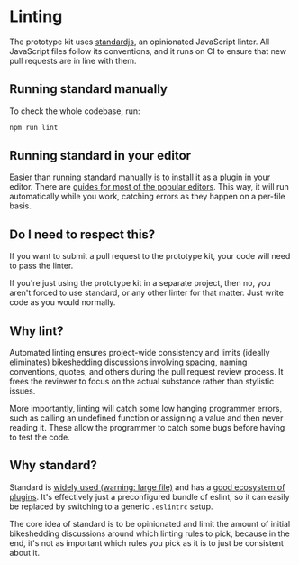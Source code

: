 # Linting

The prototype kit uses [standardjs](http://standardjs.com/), an opinionated JavaScript linter. All JavaScript files follow its conventions, and it runs on CI to ensure that new pull requests are in line with them.

## Running standard manually

To check the whole codebase, run:

```bash
npm run lint
```

## Running standard in your editor

Easier than running standard manually is to install it as a plugin in your editor. There are [guides for most of the popular editors](http://standardjs.com/index.html#text-editor-plugins). This way, it will run automatically while you work, catching errors as they happen on a per-file basis.

## Do I need to respect this?

If you want to submit a pull request to the prototype kit, your code will need to pass the linter.

If you're just using the prototype kit in a separate project, then no, you aren't forced to use standard, or any other linter for that matter. Just write code as you would normally.

## Why lint?

Automated linting ensures project-wide consistency and limits (ideally eliminates) bikeshedding discussions involving spacing, naming conventions, quotes, and others during the pull request review process. It frees the reviewer to focus on the actual substance rather than stylistic issues.

More importantly, linting will catch some low hanging programmer errors, such as calling an undefined function or assigning a value and then never reading it. These allow the programmer to catch some bugs before having to test the code.

## Why standard?

Standard is [widely used (warning: large file)](https://github.com/feross/standard-packages/blob/master/all.json) and has a [good ecosystem of plugins](http://standardjs.com/awesome.html). It's effectively just a preconfigured bundle of eslint, so it can easily be replaced by switching to a generic `.eslintrc` setup.

The core idea of standard is to be opinionated and limit the amount of initial bikeshedding discussions around which linting rules to pick, because in the end, it's not as important which rules you pick as it is to just be consistent about it.
